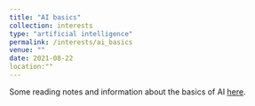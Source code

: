 ```yaml
---
title: "AI basics"
collection: interests
type: "artificial intelligence"
permalink: /interests/ai_basics
venue: ""
date: 2021-08-22
location:""
---
```


Some reading notes and information about the basics of AI <a href="https://mzufferey.github.io/ai_basics/">here</a>.


